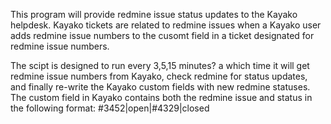 This program will provide redmine issue status updates to the Kayako helpdesk.  Kayako tickets are related to redmine issues when a Kayako user adds redmine issue numbers to the cusomt field in a ticket designated for redmine issue numbers.

The scipt is designed to run every 3,5,15 minutes? a which time it will get redmine issue numbers from Kayako, check redmine for status updates, and finally re-write the Kayako custom fields with new redmine statuses.  The custom field in Kayako contains both the redmine issue and status in the following format:  #3452|open|#4329|closed